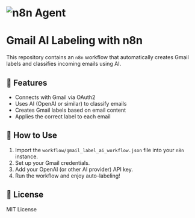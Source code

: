 # ![n8n Agent](https://github.com/user-attachments/assets/8dd77770-1fa9-4485-867a-ff94a2d2441d)


# Gmail AI Labeling with n8n

This repository contains an `n8n` workflow that automatically creates Gmail labels and classifies incoming emails using AI.

## 🔧 Features

- Connects with Gmail via OAuth2
- Uses AI (OpenAI or similar) to classify emails
- Creates Gmail labels based on email content
- Applies the correct label to each email

## 🚀 How to Use

1. Import the `workflow/gmail_label_ai_workflow.json` file into your `n8n` instance.
2. Set up your Gmail credentials.
3. Add your OpenAI (or other AI provider) API key.
4. Run the workflow and enjoy auto-labeling!

## 📝 License

MIT License

